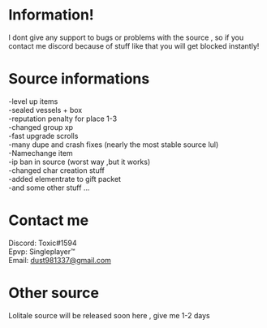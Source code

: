 # Information! #
I dont give any support to bugs or problems with the source , so if you contact me discord because of stuff like that you will get blocked instantly!

# Source informations #
-level up items<br/>
-sealed vessels + box<br/>
-reputation penalty for place 1-3<br/>
-changed group xp<br/>
-fast upgrade scrolls<br/>
-many dupe and crash fixes (nearly the most stable source lul)<br/>
-Namechange item<br/>
-ip ban in source (worst way ,but it works)<br/>
-changed char creation stuff<br/>
-added elementrate to gift packet<br/>
-and some other stuff ...<br/>

# Contact me #
Discord: Toxic#1594<br/>
Epvp: Singleplayer™<br/>
Email: dust981337@gmail.com<br/>


# Other source #
Lolitale source will be released soon here , give me 1-2 days<br/>
